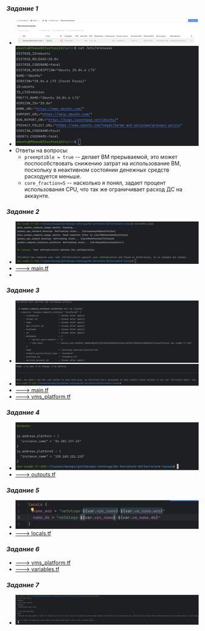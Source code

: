 ### ***Задание 1***

 - ![terraform-cloud-vm](./src/terraform-cloud-vm.png)
 - ![terraform-ssh-cloud-vm](./src/terraform-ssh-cloud-vm.png)
 - Ответы на вопросы:
    - ``preemptible = true`` -- делает ВМ прерываемой, это может поспособствовать снижению затрат на использование ВМ, поскольку в неактивном состоянии денежных средств расходуется меньше.
    - ``core_fraction=5`` -- насколько я понял, задает процент использования CPU, что так же ограничивает расход ДС на аккаунте.

### ***Задание 2***

- ![terraform-variables-check-plan](./src/terraform-variables-check-plan.png)
- [---> main.tf](./terraform-lesson/main.tf)
- 

### ***Задание 3***

- ![terraform-platform2-created](./src/terraform-platform2-created.png)
- ![terraform-platform2-check-plan](./src/terraform-platform2-check-plan.png)
- [---> main.tf](./terraform-lesson/main.tf)
- [---> vms_platform.tf](./terraform-lesson/vms_platform.tf)

### ***Задание 4***

- ![terraform-outputs](./src/terraform-outputs.png)
- [---> outputs.tf](./terraform-lesson/outputs.tf)

### ***Задание 5***

- ![terraform-locals](./src/terraform-locals.png)
- [---> locals.tf](./terraform-lesson/locals.tf)

### ***Задание 6***

- [---> vms_platform.tf](./terraform-lesson/vms_platform.tf)
- [---> variables.tf](./terraform-lesson/variables.tf)

### ***Задание 7***

- ![terraform-console](./src/terraform-console.png)